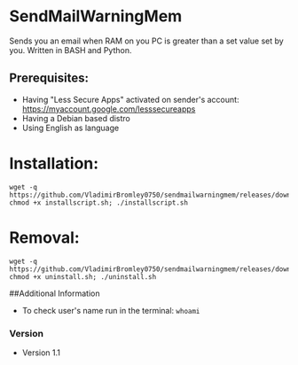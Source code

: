 SendMailWarningMem
======
Sends you an email when RAM on you PC is greater than a set value set by you. Written in BASH and Python. 

## Prerequisites:
* Having "Less Secure Apps" activated on sender's account: https://myaccount.google.com/lesssecureapps
* Having a Debian based distro
* Using English as language

# Installation:
```
wget -q https://github.com/VladimirBromley0750/sendmailwarningmem/releases/download/1.1/installscript.sh; chmod +x installscript.sh; ./installscript.sh
```
# Removal:
```
wget -q https://github.com/VladimirBromley0750/sendmailwarningmem/releases/download/1.1/uninstall.sh; chmod +x uninstall.sh; ./uninstall.sh
```
##Additional Information
* To check user's name run in the terminal: `whoami`

### Version 
* Version 1.1
